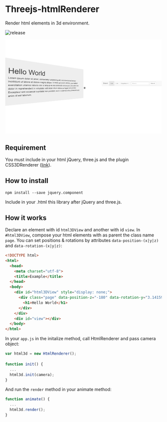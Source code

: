 # Threejs-htmlRenderer
Render html elements in 3d environment.

![release](https://img.shields.io/badge/release-1.0.0-blue.svg)

![capture](Capture.PNG)

## Requirement
You must include in your html jQuery, three.js and the plugin CSS3DRenderer ([link](http://threejs.org/examples/js/renderers/CSS3DRenderer.js)).

## How to install
```terminal
npm install --save jquery.component
```
Include in your .html this library after jQuery and three.js.

## How it works
Declare an element with id `html3DView` and another with id `view`. In `#html3DView`, compose your html elements with as parent the class name `page`. You can set positions & rotations by attributes `data-position-(x|y|z)` and `data-rotation-(x|y|z)`:
```html
<!DOCTYPE html>
<html>
  <head>
    <meta charset="utf-8">
    <title>Example</title>
  </head>
  <body>
    <div id="html3DView" style="display: none;">
      <div class="page" data-position-z="-180" data-rotation-y="3.14159">
        <h1>Hello World</h1>
      </div>
    </div>
    <div id="view"></div>
  </body>
</html>
```

In your `app.js` in the initalize method, call HtmlRenderer and pass camera object:
```js
var html3d = new HtmlRenderer();

function init() {
  ...
  html3d.init(camera);
}
```
And run the `render` method in your animate method:
```js
function animate() {
  ...
  html3d.render();
}
```
